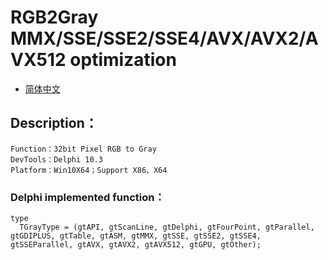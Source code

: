 # RGB2Gray MMX/SSE/SSE2/SSE4/AVX/AVX2/AVX512 optimization

- [简体中文](readmeCN.md)

## Description：
    Function：32bit Pixel RGB to Gray
    DevTools：Delphi 10.3
    Platform：Win10X64；Support X86、X64

### Delphi implemented function：
```
type
  TGrayType = (gtAPI, gtScanLine, gtDelphi, gtFourPoint, gtParallel, gtGDIPLUS, gtTable, gtASM, gtMMX, gtSSE, gtSSE2, gtSSE4, gtSSEParallel, gtAVX, gtAVX2, gtAVX512, gtGPU, gtOther);
```
